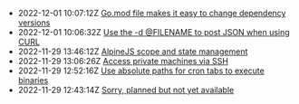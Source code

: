 * 2022-12-01 10:07:12Z [Go.mod file makes it easy to change dependency versions](../5)
* 2022-12-01 10:06:32Z [Use the -d @FILENAME to post JSON when using CURL](../4)
* 2022-11-29 13:46:12Z [AlpineJS scope and state management](../3)
* 2022-11-29 13:06:26Z [Access private machines via SSH](../2)
* 2022-11-29 12:52:16Z [Use absolute paths for cron tabs to execute binaries](../1)
* 2022-11-29 12:43:14Z [Sorry, planned but not yet available](../0)
